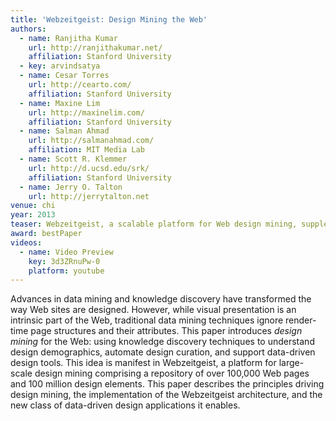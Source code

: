 ```yaml
---
title: 'Webzeitgeist: Design Mining the Web'
authors:
  - name: Ranjitha Kumar
    url: http://ranjithakumar.net/
    affiliation: Stanford University
  - key: arvindsatya
  - name: Cesar Torres
    url: http://cearto.com/
    affiliation: Stanford University
  - name: Maxine Lim
    url: http://maxinelim.com/
    affiliation: Stanford University
  - name: Salman Ahmad
    url: http://salmanahmad.com/
    affiliation: MIT Media Lab
  - name: Scott R. Klemmer
    url: http://d.ucsd.edu/srk/
    affiliation: Stanford University
  - name: Jerry O. Talton
    url: http://jerrytalton.net
venue: chi
year: 2013
teaser: Webzeitgeist, a scalable platform for Web design mining, supplements the data used in traditional Web content mining (yellow) with information about the visual appearance and structure of pages (blue) to enable a host of new design applications (green).
award: bestPaper
videos:
  - name: Video Preview
    key: 3d3ZRnuPw-0
    platform: youtube
---
```

Advances in data mining and knowledge discovery have transformed the way Web sites are designed. However, while visual presentation is an intrinsic part of the Web, traditional data mining techniques ignore render-time page structures and their attributes. This paper introduces <em>design mining</em> for the Web: using knowledge discovery techniques to understand design demographics, automate design curation, and support data-driven design tools. This idea is manifest in Webzeitgeist, a platform for large-scale design mining comprising a repository of over 100,000 Web pages and 100 million design elements. This paper describes the principles driving design mining, the implementation of the Webzeitgeist architecture, and the new class of data-driven design applications it enables.